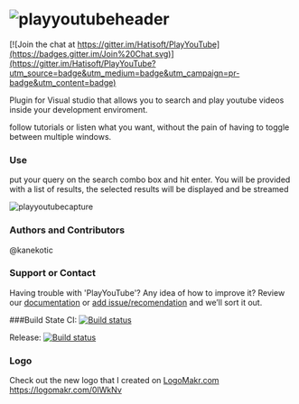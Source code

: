 # ![playyoutubeheader](https://user-images.githubusercontent.com/3071208/42363002-129d9374-80f6-11e8-9ccf-1bd222f07884.png)

[![Join the chat at https://gitter.im/Hatisoft/PlayYouTube](https://badges.gitter.im/Join%20Chat.svg)](https://gitter.im/Hatisoft/PlayYouTube?utm_source=badge&utm_medium=badge&utm_campaign=pr-badge&utm_content=badge)

Plugin for Visual studio that allows you to search and play youtube videos inside your development enviroment.

follow tutorials or listen what you want, without the pain of having to toggle between multiple windows.

### Use
put your query on the search combo box and hit enter. You will be provided with a list of results, the selected results will be displayed and be streamed

![playyoutubecapture](https://cloud.githubusercontent.com/assets/3071208/8636943/f13e5d16-287a-11e5-960b-21bdd390f5a2.png)

### Authors and Contributors
@kanekotic

### Support or Contact
Having trouble with 'PlayYouTube'? Any idea of how to improve it? 
Review our [documentation](https://github.com/Hatisoft/PlayYouTube/wiki) or [add issue/recomendation](https://github.com/Hatisoft/PlayYouTube/issues) and we’ll sort it out.

###Build State
CI: [![Build status](https://ci.appveyor.com/api/projects/status/mm7u1f8dm2vn5l27?svg=true)](https://ci.appveyor.com/project/kanekotic/playyoutube-877b8)

Release: [![Build status](https://ci.appveyor.com/api/projects/status/qgykpbj3ifyfu0i7?svg=true)](https://ci.appveyor.com/project/kanekotic/playyoutube)

### Logo

Check out the new logo that I created on <a href="http://logomakr.com" title="Logo Makr">LogoMakr.com</a> https://logomakr.com/0IWkNv
